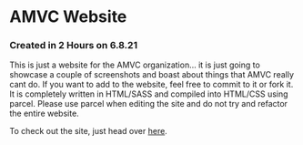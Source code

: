 # AMVC Website

### Created in 2 Hours on 6.8.21

This is just a website for the AMVC organization... it is just going to showcase a couple of screenshots and boast about things that AMVC really cant do. If you want to add to the website, feel free to commit to it or fork it. It is completely written in HTML/SASS and compiled into HTML/CSS using parcel. Please use parcel when editing the site and do not try and refactor the entire website.

To check out the site, just head over [here](https://amvc-gaming.github.io/).
